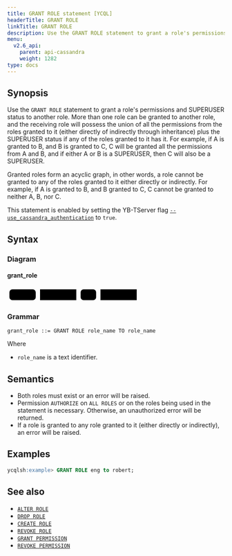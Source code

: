 ```yaml
---
title: GRANT ROLE statement [YCQL]
headerTitle: GRANT ROLE
linkTitle: GRANT ROLE
description: Use the GRANT ROLE statement to grant a role's permissions and SUPERUSER status to another role.
menu:
  v2.6_api:
    parent: api-cassandra
    weight: 1282
type: docs
---
```


## Synopsis

Use the `GRANT ROLE` statement to grant a role's permissions and SUPERUSER status to another role. More than one role can be granted to another role, and the receiving role will possess the union of all the permissions from the roles granted to it (either directly of indirectly through inheritance) plus the SUPERUSER status if any of the roles granted to it has it. For example, if A is granted to B, and B is granted to C, C will be granted all the permissions from A and B, and if either A or B is a SUPERUSER, then C will also be a SUPERUSER.

Granted roles form an acyclic graph, in other words, a role cannot be granted to any of the roles granted to it either directly or indirectly. For example, if A is granted to B, and B granted to C, C cannot be granted to neither A, B, nor C.

This statement is enabled by setting the YB-TServer flag [`--use_cassandra_authentication`](../../../reference/configuration/yb-tserver/#config-flags) to `true`.

## Syntax

### Diagram

#### grant_role

<svg class="rrdiagram" version="1.1" xmlns:xlink="http://www.w3.org/1999/xlink" xmlns="http://www.w3.org/2000/svg" width="305" height="35" viewbox="0 0 305 35"><path class="connector" d="M0 22h5m61 0h10m84 0h10m36 0h10m84 0h5"/><rect class="literal" x="5" y="5" width="61" height="25" rx="7"/><text class="text" x="15" y="22">GRANT</text><a xlink:href="../grammar_diagrams#role-name"><rect class="rule" x="76" y="5" width="84" height="25"/><text class="text" x="86" y="22">role_name</text></a><rect class="literal" x="170" y="5" width="36" height="25" rx="7"/><text class="text" x="180" y="22">TO</text><a xlink:href="../grammar_diagrams#role-name"><rect class="rule" x="216" y="5" width="84" height="25"/><text class="text" x="226" y="22">role_name</text></a></svg>

### Grammar
```
grant_role ::= GRANT ROLE role_name TO role_name
```

Where

- `role_name` is a text identifier.

## Semantics

- Both roles must exist or an error will be raised.
- Permission `AUTHORIZE` on `ALL ROLES` or on the roles being used in the statement is necessary. Otherwise, an unauthorized error will be returned.
- If a role is granted to any role granted to it (either directly or indirectly), an error will be raised.

## Examples

```sql
ycqlsh:example> GRANT ROLE eng to robert;
```

## See also

- [`ALTER ROLE`](../ddl_alter_role)
- [`DROP ROLE`](../ddl_drop_role)
- [`CREATE ROLE`](../ddl_create_role)
- [`REVOKE ROLE`](../ddl_revoke_role)
- [`GRANT PERMISSION`](../ddl_grant_permission)
- [`REVOKE PERMISSION`](../ddl_revoke_permission)
